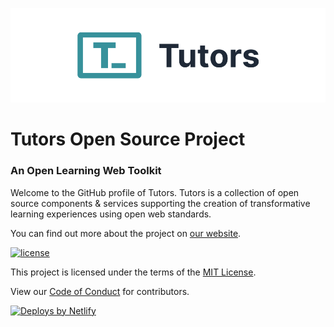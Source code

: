 <p align="center">
  <a href="https://tutors.dev">
    <picture>
      <source media="(prefers-color-scheme: dark)"  srcset="https://raw.githubusercontent.com/tutors-sdk/.github/main/profile/assets/tutors-dark.png">
      <source media="(prefers-color-scheme: light)" srcset="https://raw.githubusercontent.com/tutors-sdk/.github/main/profile/assets/tutors-light.png">
      <img alt="Text changing depending on mode. Light: 'Tutors Light Mode Logo' Dark: 'Tutors Dark Mode Logo'" src="./assets/tutors-light.png">
    </picture>    
  </a>
</p>

# Tutors Open Source Project

### An Open Learning Web Toolkit

Welcome to the GitHub profile of Tutors. Tutors is a collection of open source components & services supporting the creation of transformative learning experiences using open web standards.

You can find out more about the project on [our website](https://tutors.dev).

[![license](https://img.shields.io/badge/license-MIT-3A929B.svg)](./LICENSE)

This project is licensed under the terms of the [MIT License](./LICENSE).

View our [Code of Conduct](https://github.com/tutors-sdk/tutors/blob/main/CODE_OF_CONDUCT.md) for contributors.

[![Deploys by Netlify](https://www.netlify.com/v3/img/components/netlify-color-bg.svg)](https://www.netlify.com)

